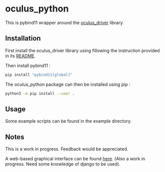 # oculus_python

This is pybind11 wrapper around the
[oculus_driver](://github.com/ENSTABretagneRobotics/oculus_driver) library.

## Installation

First install the oculus_driver library using fillowing the instruction provided
in its [README](https://github.com/ENSTABretagneRobotics/oculus_driver).

Then install pybind11 :

```bash
pip install "pybind11[global]"
```

The oculus_python package can then be installed using pip :

```bash
python3 -m pip install --user .
```

## Usage

Some example scripts can be found in the example directory.

## Notes

This is a work in progress. Feedback would be appreciated.

A web-based graphical interface can be found
[here](http://github.com/pnarvor/oculus_gui). (Also a work in
progress. Need some knowledge of django to be used).
